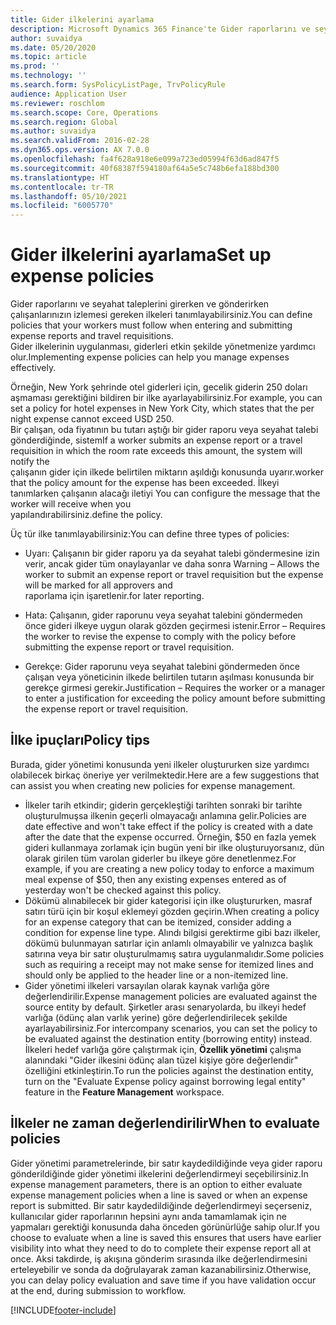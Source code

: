 ```yaml
---
title: Gider ilkelerini ayarlama
description: Microsoft Dynamics 365 Finance'te Gider raporlarını ve seyahat taleplerini girerken ve gönderirken çalışanlarınızın izlemesi gereken gider ilkelerini tanımlayabilirsiniz.
author: suvaidya
ms.date: 05/20/2020
ms.topic: article
ms.prod: ''
ms.technology: ''
ms.search.form: SysPolicyListPage, TrvPolicyRule
audience: Application User
ms.reviewer: roschlom
ms.search.scope: Core, Operations
ms.search.region: Global
ms.author: suvaidya
ms.search.validFrom: 2016-02-28
ms.dyn365.ops.version: AX 7.0.0
ms.openlocfilehash: fa4f628a918e6e099a723ed05994f63d6ad847f5
ms.sourcegitcommit: 40f68387f594180af64a5e5c748b6efa188bd300
ms.translationtype: HT
ms.contentlocale: tr-TR
ms.lasthandoff: 05/10/2021
ms.locfileid: "6005770"
---
```

# <a name="set-up-expense-policies"></a><span data-ttu-id="57b5b-103">Gider ilkelerini ayarlama</span><span class="sxs-lookup"><span data-stu-id="57b5b-103">Set up expense policies</span></span>

<span data-ttu-id="57b5b-104">Gider raporlarını ve seyahat taleplerini girerken ve gönderirken çalışanlarınızın izlemesi gereken ilkeleri tanımlayabilirsiniz.</span><span class="sxs-lookup"><span data-stu-id="57b5b-104">You can define policies that your workers must follow when entering and submitting expense reports and travel requisitions.</span></span>         
<span data-ttu-id="57b5b-105">Gider ilkelerinin uygulanması, giderleri etkin şekilde yönetmenize yardımcı olur.</span><span class="sxs-lookup"><span data-stu-id="57b5b-105">Implementing expense policies can help you manage expenses effectively.</span></span>         

<span data-ttu-id="57b5b-106">Örneğin, New York şehrinde otel giderleri için, gecelik giderin 250 doları aşmaması gerektiğini bildiren bir ilke ayarlayabilirsiniz.</span><span class="sxs-lookup"><span data-stu-id="57b5b-106">For example, you can set a policy for hotel expenses in New York City, which states that the per night expense cannot exceed USD 250.</span></span>       
<span data-ttu-id="57b5b-107">Bir çalışan, oda fiyatının bu tutarı aştığı bir gider raporu veya seyahat talebi gönderdiğinde, sistem</span><span class="sxs-lookup"><span data-stu-id="57b5b-107">If a worker submits an expense report or a travel requisition in which the room rate exceeds this amount, the system will notify the</span></span>        
<span data-ttu-id="57b5b-108">çalışanın gider için ilkede belirtilen miktarın aşıldığı konusunda uyarır.</span><span class="sxs-lookup"><span data-stu-id="57b5b-108">worker that the policy amount for the expense has been exceeded.</span></span> <span data-ttu-id="57b5b-109">İlkeyi tanımlarken çalışanın alacağı iletiyi </span><span class="sxs-lookup"><span data-stu-id="57b5b-109">You can configure the message that the worker will receive when you</span></span>        
<span data-ttu-id="57b5b-110">yapılandırabilirsiniz.</span><span class="sxs-lookup"><span data-stu-id="57b5b-110">define the policy.</span></span>      
        
<span data-ttu-id="57b5b-111">Üç tür ilke tanımlayabilirsiniz:</span><span class="sxs-lookup"><span data-stu-id="57b5b-111">You can define three types of policies:</span></span>         
        
- <span data-ttu-id="57b5b-112">Uyarı: Çalışanın bir gider raporu ya da seyahat talebi göndermesine izin verir, ancak gider tüm onaylayanlar ve daha sonra </span><span class="sxs-lookup"><span data-stu-id="57b5b-112">Warning – Allows the worker to submit an expense report or travel requisition but the expense will be marked for all approvers and</span></span>        
  <span data-ttu-id="57b5b-113">raporlama için işaretlenir.</span><span class="sxs-lookup"><span data-stu-id="57b5b-113">for later reporting.</span></span>        

- <span data-ttu-id="57b5b-114">Hata: Çalışanın, gider raporunu veya seyahat talebini göndermeden önce gideri ilkeye uygun olarak gözden geçirmesi istenir.</span><span class="sxs-lookup"><span data-stu-id="57b5b-114">Error – Requires the worker to revise the expense to comply with the policy before submitting the expense report or travel requisition.</span></span>       
 
 - <span data-ttu-id="57b5b-115">Gerekçe: Gider raporunu veya seyahat talebini göndermeden önce çalışan veya yöneticinin ilkede belirtilen tutarın aşılması konusunda bir gerekçe girmesi gerekir.</span><span class="sxs-lookup"><span data-stu-id="57b5b-115">Justification – Requires the worker or a manager to enter a justification for exceeding the policy amount before submitting the expense report or travel requisition.</span></span>        

## <a name="policy-tips"></a><span data-ttu-id="57b5b-116">İlke ipuçları</span><span class="sxs-lookup"><span data-stu-id="57b5b-116">Policy tips</span></span>
<span data-ttu-id="57b5b-117">Burada, gider yönetimi konusunda yeni ilkeler oluştururken size yardımcı olabilecek birkaç öneriye yer verilmektedir.</span><span class="sxs-lookup"><span data-stu-id="57b5b-117">Here are a few suggestions that can assist you when creating new policies for expense management.</span></span> 
* <span data-ttu-id="57b5b-118">İlkeler tarih etkindir; giderin gerçekleştiği tarihten sonraki bir tarihte oluşturulmuşsa ilkenin geçerli olmayacağı anlamına gelir.</span><span class="sxs-lookup"><span data-stu-id="57b5b-118">Policies are date effective and won't take effect if the policy is created with a date after the date that the expense occurred.</span></span> <span data-ttu-id="57b5b-119">Örneğin, $50 en fazla yemek gideri kullanmaya zorlamak için bugün yeni bir ilke oluşturuyorsanız, dün olarak girilen tüm varolan giderler bu ilkeye göre denetlenmez.</span><span class="sxs-lookup"><span data-stu-id="57b5b-119">For example, if you are creating a new policy today to enforce a maximum meal expense of $50, then any existing expenses entered as of yesterday won't be checked against this policy.</span></span>
* <span data-ttu-id="57b5b-120">Dökümü alınabilecek bir gider kategorisi için ilke oluştururken, masraf satırı türü için bir koşul eklemeyi gözden geçirin.</span><span class="sxs-lookup"><span data-stu-id="57b5b-120">When creating a policy for an expense category that can be itemized, consider adding a condition for expense line type.</span></span> <span data-ttu-id="57b5b-121">Alındı bilgisi gerektirme gibi bazı ilkeler, dökümü bulunmayan satırlar için anlamlı olmayabilir ve yalnızca başlık satırına veya bir satır oluşturulmamış satıra uygulanmalıdır.</span><span class="sxs-lookup"><span data-stu-id="57b5b-121">Some policies such as requiring a receipt may not make sense for itemized lines and should only be applied to the header line or a non-itemized line.</span></span> 
* <span data-ttu-id="57b5b-122">Gider yönetimi ilkeleri varsayılan olarak kaynak varlığa göre değerlendirilir.</span><span class="sxs-lookup"><span data-stu-id="57b5b-122">Expense management policies are evaluated against the source entity by default.</span></span> <span data-ttu-id="57b5b-123">Şirketler arası senaryolarda, bu ilkeyi hedef varlığa (ödünç alan varlık yerine) göre değerlendirilecek şekilde ayarlayabilirsiniz.</span><span class="sxs-lookup"><span data-stu-id="57b5b-123">For intercompany scenarios, you can set the policy to be evaluated against the destination entity (borrowing entity) instead.</span></span> <span data-ttu-id="57b5b-124">İlkeleri hedef varlığa göre çalıştırmak için, **Özellik yönetimi** çalışma alanındaki "Gider ilkesini ödünç alan tüzel kişiye göre değerlendir" özelliğini etkinleştirin.</span><span class="sxs-lookup"><span data-stu-id="57b5b-124">To run the policies against the destination entity, turn on the "Evaluate Expense policy against borrowing legal entity" feature in the **Feature Management** workspace.</span></span>

## <a name="when-to-evaluate-policies"></a><span data-ttu-id="57b5b-125">İlkeler ne zaman değerlendirilir</span><span class="sxs-lookup"><span data-stu-id="57b5b-125">When to evaluate policies</span></span>

<span data-ttu-id="57b5b-126">Gider yönetimi parametrelerinde, bir satır kaydedildiğinde veya gider raporu gönderildiğinde gider yönetimi ilkelerini değerlendirmeyi seçebilirsiniz.</span><span class="sxs-lookup"><span data-stu-id="57b5b-126">In expense management parameters, there is an option to either evaluate expense management policies when a line is saved or when an expense report is submitted.</span></span> <span data-ttu-id="57b5b-127">Bir satır kaydedildiğinde değerlendirmeyi seçerseniz, kullanıcılar gider raporlarının hepsini aynı anda tamamlamak için ne yapmaları gerektiği konusunda daha önceden görünürlüğe sahip olur.</span><span class="sxs-lookup"><span data-stu-id="57b5b-127">If you choose to evaluate when a line is saved this ensures that users have earlier visibility into what they need to do to complete their expense report all at once.</span></span> <span data-ttu-id="57b5b-128">Aksi takdirde, iş akışına gönderim sırasında ilke değerlendirmesini erteleyebilir ve sonda da doğrulayarak zaman kazanabilirsiniz.</span><span class="sxs-lookup"><span data-stu-id="57b5b-128">Otherwise, you can delay policy evaluation and save time if you have validation occur at the end, during submission to workflow.</span></span>


[!INCLUDE[footer-include](../includes/footer-banner.md)]
